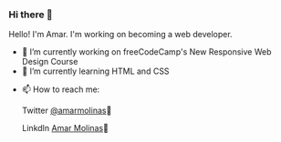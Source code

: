 ### Hi there 👋

<!--
**aemolinas/aemolinas** is a ✨ _special_ ✨ repository because its `README.md` (this file) appears on your GitHub profile.

Here are some ideas to get you started:-->

Hello! I'm Amar. I'm working on becoming a web developer. 
- 🔭 I’m currently working on freeCodeCamp's New Responsive Web Design Course
- 🌱 I’m currently learning HTML and CSS
<!-- - 👯 I’m looking to collaborate on ...
- 🤔 I’m looking for help with ...
- 💬 Ask me about ... -->
- 📫 How to reach me:
        <p>Twitter <a href="https://twitter.com/amarmolinas">@amarmolinas</a>🐣</p>
        <p>LinkdIn <a href="https://www.linkedin.com/in/amar-molinas"> Amar Molinas</a>🔗</p>
<!-- - 😄 Pronouns: he/him/his-->
<!-- - ⚡ Fun fact: I love to learn languages, program languages, and human languages, but only consider myself fluent in English. 
-->
